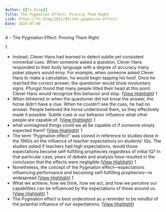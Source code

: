 ```yaml
---
Author: [[fs.blog]]
Title: The Pygmalion Effect: Proving Them Right
Link: https://fs.blog/2021/05/the-pygmalion-effect/
Date: 2024-07-06
---
```

A - The Pygmalion Effect: Proving Them Right

1
- Instead, Clever Hans had learned to detect subtle yet consistent nonverbal cues. When someone asked a question, Clever Hans responded to their body language with a degree of accuracy many poker players would envy. For example, when someone asked Clever Hans to make a calculation, he would begin tapping his hoof. Once he reached the correct answer, the questioner would show involuntary signs. Pfungst found that many people tilted their head at this point. Clever Hans would recognize this behavior and stop. ([View Highlight](https://instapaper.com/read/1413109193/16432496))
1
- When blinkered or when the questioner did not know the answer, the horse didn’t have a clue. When he couldn’t see the cues, he had no answer. People believed the horse understood them, so they effectively made it possible. Subtle cues in our behavior influence what other people are capable of. ([View Highlight](https://instapaper.com/read/1413109193/16432499))
1
- what unimagined things could we all be capable of if someone simply expected them? ([View Highlight](https://instapaper.com/read/1413109193/16432502))
1
- The term “Pygmalion effect” was coined in reference to studies done in the 1960s on the influence of teacher expectations on students’ IQs. The studies asked if teachers had high expectations, would those expectations become self-fulfilling prophecies regardless of initial IQ? In that particular case, years of debate and analysis have resulted in the conclusion that the effects were negligible ([View Highlight](https://instapaper.com/read/1413109193/16432506))
1
- Nonetheless, the concept of the Pygmalion effect—expectations influencing performance and becoming self-fulfilling prophecies—is widespread ([View Highlight](https://instapaper.com/read/1413109193/16432508))
1
- What we achieve, how we think, how we act, and how we perceive our capabilities can be influenced by the expectations of those around us. ([View Highlight](https://instapaper.com/read/1413109193/16432520))
1
- The Pygmalion effect is best understood as a reminder to be mindful of the potential influence of our expectations. ([View Highlight](https://instapaper.com/read/1413109193/16432548))
